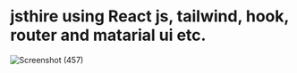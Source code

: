 # jsthire using React js, tailwind, hook, router and matarial ui etc.
![Screenshot (457)](https://github.com/MERN-Stack123/jsthire/assets/49534250/52c98d7c-4f9c-4324-bd74-6dfd0ff29909)
